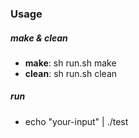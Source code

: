 ### Usage
##### make & clean
- **make**: sh run.sh make
- **clean**: sh run.sh clean

##### run
- echo "your-input" | ./test
